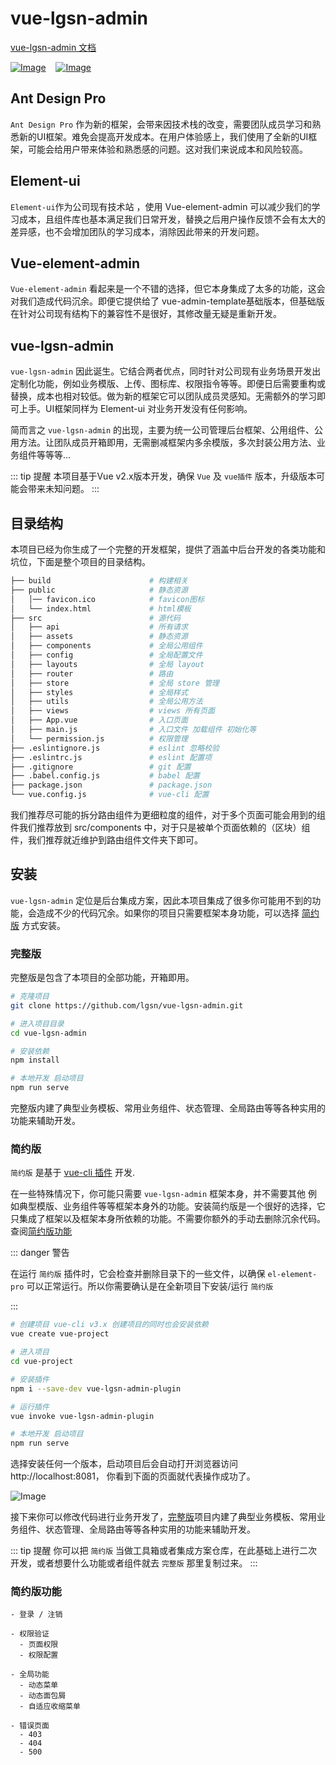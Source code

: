 # vue-lgsn-admin

[vue-lgsn-admin 文档](https://lgsn.github.io/vue-lgsn-admin-docs/)

[![Image](https://img.shields.io/badge/2.6.11-vue-brightgreen)]()&nbsp; &nbsp; [![Image](https://img.shields.io/badge/2.15.1-element--ui-brightgreen)]()

## Ant Design Pro
 `Ant Design Pro` 作为新的框架，会带来因技术栈的改变，需要团队成员学习和熟悉新的UI框架。难免会提高开发成本。在用户体验感上，我们使用了全新的UI框架，可能会给用户带来体验和熟悉感的问题。这对我们来说成本和风险较高。

## Element-ui
 `Element-ui`作为公司现有技术站 ，使用 Vue-element-admin 可以减少我们的学习成本，且组件库也基本满足我们日常开发，替换之后用户操作反馈不会有太大的差异感，也不会增加团队的学习成本，消除因此带来的开发问题。

## Vue-element-admin
 `Vue-element-admin` 看起来是一个不错的选择，但它本身集成了太多的功能，这会对我们造成代码沉余。即便它提供给了 vue-admin-template基础版本，但基础版在针对公司现有结构下的兼容性不是很好，其修改量无疑是重新开发。

## vue-lgsn-admin
 `vue-lgsn-admin` 因此诞生。它结合两者优点，同时针对公司现有业务场景开发出定制化功能，例如业务模版、上传、图标库、权限指令等等。即便日后需要重构或替换，成本也相对较低。做为新的框架它可以团队成员灵感知。无需额外的学习即可上手。UI框架同样为 Element-ui 对业务开发没有任何影响。

简而言之 `vue-lgsn-admin` 的出现，主要为统一公司管理后台框架、公用组件、公用方法。让团队成员开箱即用，无需删减框架内多余模版，多次封装公用方法、业务组件等等等...

::: tip 提醒
本项目基于Vue v2.x版本开发，确保 `Vue` 及 `vue插件` 版本，升级版本可能会带来未知问题。
:::

## 目录结构
本项目已经为你生成了一个完整的开发框架，提供了涵盖中后台开发的各类功能和坑位，下面是整个项目的目录结构。
```bash javascript:no-line-numbers
├── build                      # 构建相关
├── public                     # 静态资源
│   │── favicon.ico            # favicon图标
│   └── index.html             # html模板
├── src                        # 源代码
│   ├── api                    # 所有请求
│   ├── assets                 # 静态资源
│   ├── components             # 全局公用组件
│   ├── config                 # 全局配置文件
│   ├── layouts                # 全局 layout
│   ├── router                 # 路由
│   ├── store                  # 全局 store 管理
│   ├── styles                 # 全局样式
│   ├── utils                  # 全局公用方法
│   ├── views                  # views 所有页面
│   ├── App.vue                # 入口页面
│   ├── main.js                # 入口文件 加载组件 初始化等
│   └── permission.js          # 权限管理
├── .eslintignore.js           # eslint 忽略校验
├── .eslintrc.js               # eslint 配置项
├── .gitignore                 # git 配置
├── .babel.config.js           # babel 配置
├── package.json               # package.json
└── vue.config.js              # vue-cli 配置
```

我们推荐尽可能的拆分路由组件为更细粒度的组件，对于多个页面可能会用到的组件我们推荐放到 src/components 中，对于只是被单个页面依赖的（区块）组件，我们推荐就近维护到路由组件文件夹下即可。

## 安装
`vue-lgsn-admin` 定位是后台集成方案，因此本项目集成了很多你可能用不到的功能，会造成不少的代码冗余。如果你的项目只需要框架本身功能，可以选择 [简约版]() 方式安装。

### 完整版
完整版是包含了本项目的全部功能，开箱即用。

```bash javascript:no-line-numbers
# 克隆项目
git clone https://github.com/lgsn/vue-lgsn-admin.git

# 进入项目目录
cd vue-lgsn-admin

# 安装依赖
npm install

# 本地开发 启动项目
npm run serve
```
完整版内建了典型业务模板、常用业务组件、状态管理、全局路由等等各种实用的功能来辅助开发。


### 简约版

`简约版` 是基于 [vue-cli 插件](https://cli.vuejs.org/zh/dev-guide/plugin-dev.html) 开发.

在一些特殊情况下，你可能只需要 `vue-lgsn-admin` 框架本身，并不需要其他 例如典型模版、业务组件等等框架本身外的功能。安装简约版是一个很好的选择，它只集成了框架以及框架本身所依赖的功能。不需要你额外的手动去删除沉余代码。查阅[简约版功能](https://lgsn.github.io/vue-lgsn-admin-docs/guide/#简约版功能)

::: danger 警告

在运行 `简约版` 插件时，它会检查并删除目录下的一些文件，以确保 `el-element-pro` 可以正常运行。所以你需要确认是在全新项目下安装/运行 `简约版`

:::

```bash javascript:no-line-numbers
# 创建项目 vue-cli v3.x 创建项目的同时也会安装依赖
vue create vue-project

# 进入项目
cd vue-project

# 安装插件
npm i --save-dev vue-lgsn-admin-plugin

# 运行插件
vue invoke vue-lgsn-admin-plugin

# 本地开发 启动项目
npm run serve
```

选择安装任何一个版本，启动项目后会自动打开浏览器访问 http://localhost:8081， 你看到下面的页面就代表操作成功了。

![Image](./img/login.png)

接下来你可以修改代码进行业务开发了，[完整版](https://lgsn.github.io/vue-element-pro-docs/guide/#完整版)项目内建了典型业务模板、常用业务组件、状态管理、全局路由等等各种实用的功能来辅助开发。

::: tip 提醒
你可以把 `简约版` 当做工具箱或者集成方案仓库，在此基础上进行二次开发，或者想要什么功能或者组件就去 `完整版` 那里复制过来。
:::

### 简约版功能

```javascript:no-line-numbers
- 登录 / 注销

- 权限验证
  - 页面权限
  - 权限配置

- 全局功能
  - 动态菜单
  - 动态面包屑
  - 自适应收缩菜单

- 错误页面
  - 403
  - 404
  - 500

```
